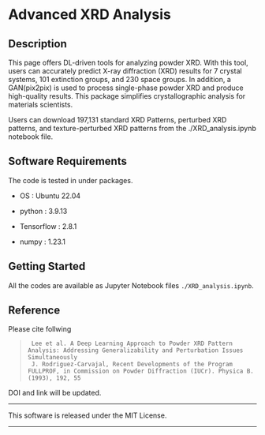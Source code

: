 # Advanced XRD Analysis

## Description

This page offers DL-driven tools for analyzing powder XRD. With this tool, users can accurately predict X-ray diffraction (XRD) results for 7 crystal systems, 101 extinction groups, and 230 space groups. In addition, a GAN(pix2pix) is used to process single-phase powder XRD and produce high-quality results. This package simplifies crystallographic analysis for materials scientists.

Users can download 197,131 standard XRD Patterns, perturbed XRD patterns, and texture-perturbed XRD patterns from the ./XRD_analysis.ipynb notebook file.
 

## Software Requirements

The code is tested in under packages.

* OS : Ubuntu 22.04

* python : 3.9.13

* Tensorflow : 2.8.1

* numpy : 1.23.1


## Getting Started
All the codes are available as Jupyter Notebook files  `./XRD_analysis.ipynb`.

## Reference
Please cite follwing
>      Lee et al. A Deep Learning Approach to Powder XRD Pattern Analysis: Addressing Generalizability and Perturbation Issues Simultaneously
>      J. Rodriguez-Carvajal, Recent Developments of the Program FULLPROF, in Commission on Powder Diffraction (IUCr). Physica B.(1993), 192, 55

DOI and link will be updated.


***
This software is released under the MIT License.
***
